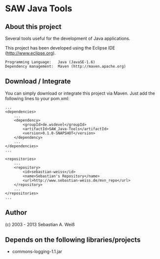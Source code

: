 SAW Java Tools
==============
About this project
------------------
Several tools useful for the development of Java applications.

This project has been developed using the Eclipse IDE (http://www.eclipse.org).

	Programming Language: 	Java (JavaSE-1.6)
	Dependency management:	Maven (http://maven.apache.org)

Download / Integrate
--------------------

You can simply download or integrate this project via Maven. Just add the following lines to your pom.xml:

	...
	<dependencies>
		...
		<dependency>
			<groupId>de.wsdevel</groupId>
			<artifactId>SAW_Java-Tools</artifactId>
			<version>0.1.0-SNAPSHOT</version>
		</dependency>
		...
	</dependencies>
	...
	
	<repositories>
		...
		<repository>
			<id>sebastian-weiss</id>
			<name>Sebastian's Repository</name>
			<url>http://www.sebastian-weiss.de/mvn_repo</url>
		</repository>
		...
	</repositories>
	...

Author
------
(c) 2003 - 2013 Sebastian A. Weiß

Depends on the following libraries/projects
-------------------------------------------
* commons-logging-1.1.jar
